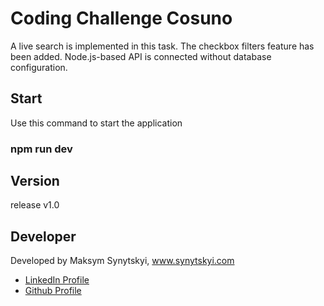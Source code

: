 # Coding Challenge Cosuno

A live search is implemented in this task. The checkbox filters feature has been added. Node.js-based API is connected without database configuration.


<h2>Start</h2>

Use this command to start the application

<h3> npm run dev </h3>

<h2>Version</h2>

release v1.0

<h2>Developer</h2>

Developed by Maksym Synytskyi, www.synytskyi.com

<ul>
  <li><a href="https://www.linkedin.com/in/maksym-synytskyi-27a0a7222/">LinkedIn Profile</a></li>
  <li><a href="https://github.com/Maximkooo">Github Profile</a></li>
</ul>
